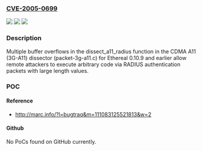 ### [CVE-2005-0699](https://cve.mitre.org/cgi-bin/cvename.cgi?name=CVE-2005-0699)
![](https://img.shields.io/static/v1?label=Product&message=n%2Fa&color=blue)
![](https://img.shields.io/static/v1?label=Version&message=n%2Fa&color=blue)
![](https://img.shields.io/static/v1?label=Vulnerability&message=n%2Fa&color=brighgreen)

### Description

Multiple buffer overflows in the dissect_a11_radius function in the CDMA A11 (3G-A11) dissector (packet-3g-a11.c) for Ethereal 0.10.9 and earlier allow remote attackers to execute arbitrary code via RADIUS authentication packets with large length values.

### POC

#### Reference
- http://marc.info/?l=bugtraq&m=111083125521813&w=2

#### Github
No PoCs found on GitHub currently.

